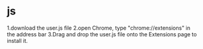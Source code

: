 js
==
1.download the user.js file 
2.open Chrome, type "chrome://extensions" in the address bar
3.Drag and drop the user.js file onto the Extensions page to install it.
